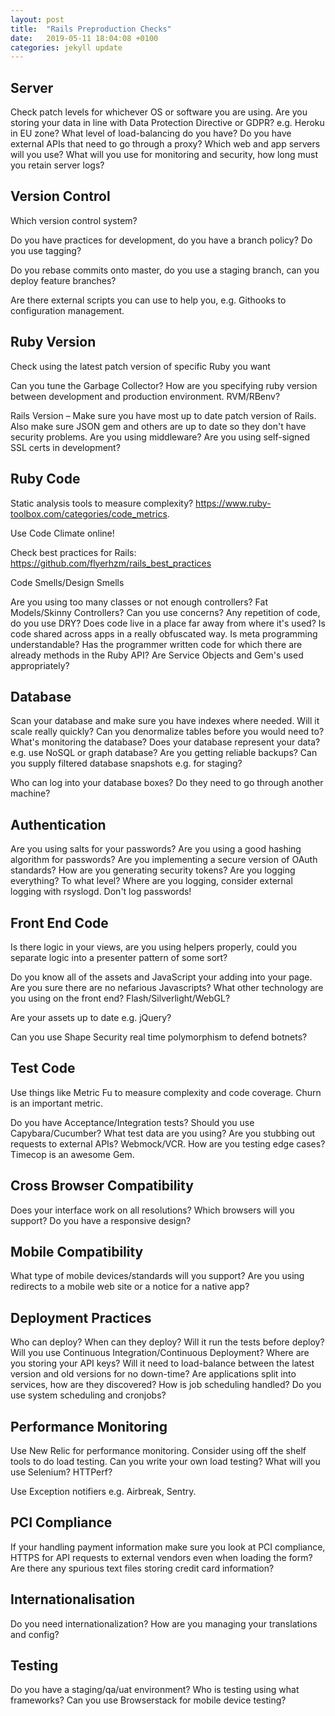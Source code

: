 ```yaml
---
layout: post
title:  "Rails Preproduction Checks"
date:   2019-05-11 18:04:08 +0100
categories: jekyll update
---
```

## Server


Check patch levels for whichever OS or software you are using. Are you storing your data in line with Data Protection Directive or GDPR? e.g. Heroku in EU zone? What level of load-balancing do you have? Do you have external APIs that need to go through a proxy? Which web and app servers will you use? What will you use for monitoring and security, how long must you retain server logs?


## Version Control


Which version control system? 

Do you have practices for development, do you have a branch policy? Do you use tagging?

Do you rebase commits onto master, do you use a staging branch, can you deploy feature branches?

Are there external scripts you can use to help you, e.g. Githooks to configuration management.


## Ruby Version


Check using the latest patch version of specific Ruby you want

Can you tune the Garbage Collector? How are you specifying ruby version between development and production environment. RVM/RBenv? 

Rails Version – Make sure you have most up to date patch version of Rails. Also make sure JSON gem and others are up to date so they don't have security problems. Are you using middleware? Are you using self-signed SSL certs in development?


## Ruby Code


Static analysis tools to measure complexity? https://www.ruby-toolbox.com/categories/code_metrics.

Use Code Climate online!

Check best practices for Rails: https://github.com/flyerhzm/rails_best_practices 


Code Smells/Design Smells


Are you using too many classes or not enough controllers? Fat Models/Skinny Controllers? Can you use concerns? Any repetition of code, do you use DRY? Does code live in a place far away from where it's used? Is code shared across apps in a really obfuscated way. Is meta programming understandable? Has the programmer written code for which there are already methods in the Ruby API? Are Service Objects and Gem's used appropriately?


## Database


Scan your database and make sure you have indexes where needed. Will it scale really quickly? Can you denormalize tables before you would need to? What's monitoring the database? Does your database represent your data? e.g. use NoSQL or graph database? Are you getting reliable backups? Can you supply filtered database snapshots e.g. for staging?

Who can log into your database boxes? Do they need to go through another machine?


## Authentication


Are you using salts for your passwords? Are you using a good hashing algorithm for passwords? Are you implementing a secure version of OAuth standards? How are you generating security tokens? Are you logging everything? To what level? Where are you logging, consider external logging with rsyslogd. Don't log passwords!


## Front End Code


Is there logic in your views, are you using helpers properly, could you separate logic into a presenter pattern of some sort? 

Do you know all of the assets and JavaScript your adding into your page. Are you sure there are no nefarious Javascripts? What other technology are you using on the front end? Flash/Silverlight/WebGL? 

Are your assets up to date e.g. jQuery? 

Can you use Shape Security real time polymorphism to defend botnets?


## Test Code


Use things like Metric Fu to measure complexity and code coverage. Churn is an important metric. 

Do you have Acceptance/Integration tests? Should you use Capybara/Cucumber? What test data are you using? Are you stubbing out requests to external APIs? Webmock/VCR. How are you testing edge cases? Timecop is an awesome Gem.


## Cross Browser Compatibility


Does your interface work on all resolutions? Which browsers will you support? Do you have a responsive design?


## Mobile Compatibility


What type of mobile devices/standards will you support? Are you using redirects to a mobile web site or a notice for a native app?


## Deployment Practices


Who can deploy? When can they deploy? Will it run the tests before deploy? Will you use Continuous Integration/Continuous Deployment? Where are you storing your API keys? Will it need to load-balance between the latest version and old versions for no down-time? Are applications split into services, how are they discovered? How is job scheduling handled? Do you use system scheduling and cronjobs?


## Performance Monitoring


Use New Relic for performance monitoring. Consider using off the shelf tools to do load testing. Can you write your own load testing? What will you use Selenium? HTTPerf? 

Use Exception notifiers e.g. Airbreak, Sentry.


## PCI Compliance


If your handling payment information make sure you look at PCI compliance, HTTPS for API requests to external vendors even when loading the form? Are there any spurious text files storing credit card information?


## Internationalisation


Do you need internationalization? How are you managing your translations and config?


## Testing


Do you have a staging/qa/uat environment? Who is testing using what frameworks? Can you use Browserstack for mobile device testing?